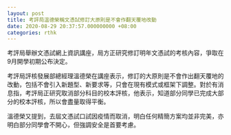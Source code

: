 ```yaml
---
layout: post
title: 考評局溫德榮稱文憑試修訂大原則是不會作翻天覆地改動
date: 2020-08-29 20:37:57.000000000 +08:00
categories: rthk
---
```


考評局舉辦文憑試網上資訊講座，局方正研究修訂明年文憑試的考核內容，爭取在9月開學初期公布決定。

考評局評核發展部總經理溫德榮在講座表示，修訂的大原則是不會作出翻天覆地的改動，包括不會引入新題型、新要求等，只會在現有模式或框架下調整。對於有消息指，考評局正研究取消部分科目的校本評核，他表示，知道部分同學已完成大部分的校本評核，所以會盡量取得平衡。

溫德榮又提到，去屆文憑試口試因疫情而取消，明白任何精簡方案均並非完美，亦明白部分同學會不開心，但強調安全是首要考慮。
